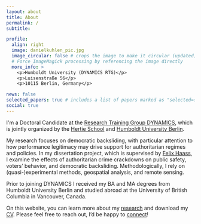 ```yaml
---
layout: about
title: About
permalink: /
subtitle:

profile:
  align: right
  image: danielkuhlen_pic.jpg
  image_circular: false # crops the image to make it circular (updated) - force redeploy v3 - clean build
  # Force ImageMagick processing by referencing the image directly
  more_info: >
    <p>Humboldt University (DYNAMICS RTG)</p>
    <p>Luisenstraße 56</p>
    <p>10115 Berlin, Germany</p>

news: false 
selected_papers: true # includes a list of papers marked as "selected={true}"
social: true
---
```


I'm a Doctoral Candidate at the [Research Training Group DYNAMICS](https://www.sowi.hu-berlin.de/en/dynamics), which is jointly organized by the [Hertie School](https://www.hertie-school.org/en/) and [Humboldt University Berlin](https://www.hu-berlin.de/en/).

My research focuses on democratic backsliding, with particular attention to how performance legitimacy may drive support for authoritarian regimes and policies. In my dissertation project, which is supervised by [Felix Haass](https://felixhaass.de), I examine the effects of authoritarian crime crackdowns on public safety, voters’ behavior, and democratic backsliding. Methodologically, I rely on (quasi-)experimental methods, geospatial analysis, and remote sensing.

Prior to joining DYNAMICS I received my BA and MA degrees from Humboldt University Berlin and studied abroad at the University of British Columbia in Vancouver, Canada.

On this website, you can learn more about my [research](https://elias-koch.com/publications) and download my [CV](https://elias-koch.com/CV/). Please feel free to reach out, I’d be happy to [connect](mailto:e.koch@hertie-school.org)!